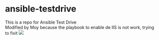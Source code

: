# ansible-testdrive
This is a repo for Ansible Test Drive <br>
Modified by Moy because the playbook to enable de IIS is not work, trying to fixit
<a href="https://portal.azure.com/#create/Microsoft.Template/uri/https%3A%2F%2Fraw.githubusercontent.com%2FSpektraSystems%2Fansible-testdrive%2Fmaster%2Fazuredeploy.json" target="_blank">
    <img src="http://azuredeploy.net/deploybutton.png"/>
</a>
